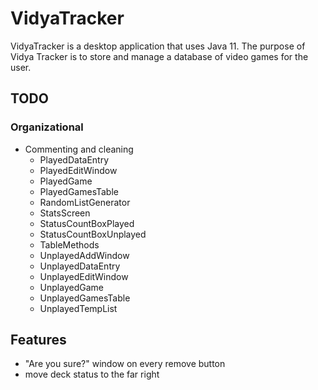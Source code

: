 # VidyaTracker
VidyaTracker is a desktop application that uses Java 11. The purpose of Vidya Tracker is to store and manage a database of video games for the user.

## TODO
### Organizational
- Commenting and cleaning 
  - PlayedDataEntry
  - PlayedEditWindow
  - PlayedGame
  - PlayedGamesTable
  - RandomListGenerator
  - StatsScreen
  - StatusCountBoxPlayed
  - StatusCountBoxUnplayed
  - TableMethods
  - UnplayedAddWindow
  - UnplayedDataEntry
  - UnplayedEditWindow
  - UnplayedGame
  - UnplayedGamesTable
  - UnplayedTempList

## Features
- "Are you sure?" window on every remove button
- move deck status to the far right
